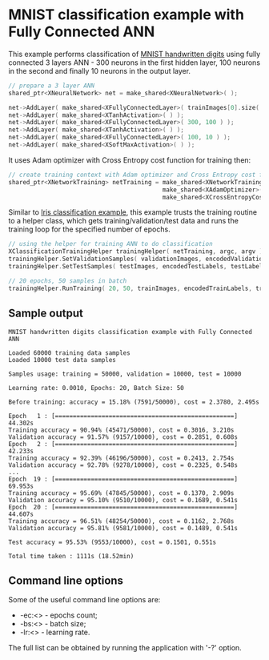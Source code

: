 # MNIST classification example with Fully Connected ANN

This example performs classification of [MNIST handwritten digits](http://yann.lecun.com/exdb/mnist/) using fully connected 3 layers ANN - 300 neurons in the first hidden layer, 100 neurons in the second and finally 10 neurons in the output layer.

```C++
// prepare a 3 layer ANN
shared_ptr<XNeuralNetwork> net = make_shared<XNeuralNetwork>( );

net->AddLayer( make_shared<XFullyConnectedLayer>( trainImages[0].size( ), 300 ) );
net->AddLayer( make_shared<XTanhActivation>( ) );
net->AddLayer( make_shared<XFullyConnectedLayer>( 300, 100 ) );
net->AddLayer( make_shared<XTanhActivation>( ) );
net->AddLayer( make_shared<XFullyConnectedLayer>( 100, 10 ) );
net->AddLayer( make_shared<XSoftMaxActivation>( ) );
```

It uses Adam optimizer with Cross Entropy cost function for training then:
```C++
// create training context with Adam optimizer and Cross Entropy cost function
shared_ptr<XNetworkTraining> netTraining = make_shared<XNetworkTraining>( net,
                                           make_shared<XAdamOptimizer>( 0.001f ),
                                           make_shared<XCrossEntropyCost>( ) );
```

Similar to [Iris classification example](../fc_iris), this example trusts the training routine to a helper class, which gets training/validation/test data and runs the training loop for the specified number of epochs.

```C++
// using the helper for training ANN to do classification
XClassificationTrainingHelper trainingHelper( netTraining, argc, argv );
trainingHelper.SetValidationSamples( validationImages, encodedValidationLabels, validationLabels );
trainingHelper.SetTestSamples( testImages, encodedTestLabels, testLabels );

// 20 epochs, 50 samples in batch
trainingHelper.RunTraining( 20, 50, trainImages, encodedTrainLabels, trainLabels );
```

## Sample output

```
MNIST handwritten digits classification example with Fully Connected ANN

Loaded 60000 training data samples
Loaded 10000 test data samples

Samples usage: training = 50000, validation = 10000, test = 10000

Learning rate: 0.0010, Epochs: 20, Batch Size: 50

Before training: accuracy = 15.18% (7591/50000), cost = 2.3780, 2.495s

Epoch   1 : [==================================================] 44.302s
Training accuracy = 90.94% (45471/50000), cost = 0.3016, 3.210s
Validation accuracy = 91.57% (9157/10000), cost = 0.2851, 0.608s
Epoch   2 : [==================================================] 42.233s
Training accuracy = 92.39% (46196/50000), cost = 0.2413, 2.754s
Validation accuracy = 92.78% (9278/10000), cost = 0.2325, 0.548s
...
Epoch  19 : [==================================================] 69.953s
Training accuracy = 95.69% (47845/50000), cost = 0.1370, 2.909s
Validation accuracy = 95.10% (9510/10000), cost = 0.1689, 0.541s
Epoch  20 : [==================================================] 44.607s
Training accuracy = 96.51% (48254/50000), cost = 0.1162, 2.768s
Validation accuracy = 95.81% (9581/10000), cost = 0.1489, 0.541s

Test accuracy = 95.53% (9553/10000), cost = 0.1501, 0.551s

Total time taken : 1111s (18.52min)
```

## Command line options
Some of the useful command line options are:
* -ec:<> - epochs count;
* -bs:<> - batch size;
* -lr:<> - learning rate.

The full list can be obtained by running the application with '-?' option.

